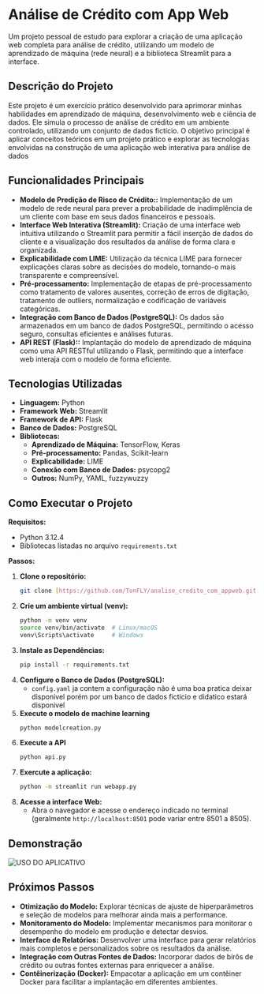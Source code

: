 # Análise de Crédito com App Web

Um projeto pessoal de estudo para explorar a criação de uma aplicação web completa para análise de crédito, utilizando um modelo de aprendizado de máquina (rede neural) e a biblioteca Streamlit para a interface.

## Descrição do Projeto

Este projeto é um exercício prático desenvolvido para aprimorar minhas habilidades em aprendizado de máquina, desenvolvimento web e ciência de dados. Ele simula o processo de análise de crédito em um ambiente controlado, utilizando um conjunto de dados fictício. O objetivo principal é aplicar conceitos teóricos em um projeto prático e explorar as tecnologias envolvidas na construção de uma aplicação web interativa para análise de dados
## Funcionalidades Principais

* **Modelo de Predição de Risco de Crédito::** Implementação de um modelo de rede neural para prever a probabilidade de inadimplência de um cliente com base em seus dados financeiros e pessoais.
* **Interface Web Interativa (Streamlit):** Criação de uma interface web intuitiva utilizando o Streamlit para permitir a fácil inserção de dados do cliente e a visualização dos resultados da análise de forma clara e organizada.
* **Explicabilidade com LIME:** Utilização da técnica LIME para fornecer explicações claras sobre as decisões do modelo, tornando-o mais transparente e compreensível.
* **Pré-processamento:** Implementação de etapas de pré-processamento como tratamento de valores ausentes, correção de erros de digitação, tratamento de outliers, normalização e codificação de variáveis categóricas.
* **Integração com Banco de Dados (PostgreSQL):** Os dados são armazenados em um banco de dados PostgreSQL, permitindo o acesso seguro, consultas eficientes e análises futuras.
* **API REST (Flask)::**  Implantação do modelo de aprendizado de máquina como uma API RESTful utilizando o Flask, permitindo que a interface web interaja com o modelo de forma eficiente.
## Tecnologias Utilizadas

* **Linguagem:** Python
* **Framework Web:** Streamlit
* **Framework de API:** Flask
* **Banco de Dados:** PostgreSQL
* **Bibliotecas:**
    * **Aprendizado de Máquina:** TensorFlow, Keras
    * **Pré-processamento:** Pandas, Scikit-learn
    * **Explicabilidade:** LIME
    * **Conexão com Banco de Dados:** psycopg2
    * **Outros:** NumPy, YAML, fuzzywuzzy

## Como Executar o Projeto

**Requisitos:**

* Python 3.12.4
* Bibliotecas listadas no arquivo `requirements.txt`

**Passos:**

1. **Clone o repositório:**
   ```bash
   git clone [https://github.com/TonFLY/analise_credito_com_appweb.git](https://github.com/TonFLY/analise_credito_com_appweb.git)

   
2. **Crie um ambiente virtual (venv):**
   ```bash
   python -m venv venv
   source venv/bin/activate  # Linux/macOS
   venv\Scripts\activate     # Windows
   
3. **Instale as Dependências:**
   ```bash
   pip install -r requirements.txt
4. **Configure o Banco de Dados (PostgreSQL):**
   * `config.yaml` ja contem a configuração não é uma boa pratica deixar disponivel porém por um banco de dados ficticio e didatico estará disponivel
5. **Execute o modelo de machine learning**
   ```bash
   python modelcreation.py
6. **Execute a API**
   ```bash
   python api.py
7. **Exercute a aplicação:**
   ```bash
   python -m streamlit run webapp.py
8. **Acesse a interface Web:**
   * Abra o navegador e acesse o endereço indicado no terminal (geralmente `http://localhost:8501` pode variar entre 8501 a 8505).
## Demonstração

![USO DO APLICATIVO](https://github.com/TonFLY/images/blob/main/gif.gif?raw=true)

## Próximos Passos

* **Otimização do Modelo:** Explorar técnicas de ajuste de hiperparâmetros e seleção de modelos para melhorar ainda mais a performance.
* **Monitoramento do Modelo:** Implementar mecanismos para monitorar o desempenho do modelo em produção e detectar desvios.
* **Interface de Relatórios:** Desenvolver uma interface para gerar relatórios mais completos e personalizados sobre os resultados da análise.
* **Integração com Outras Fontes de Dados:** Incorporar dados de birôs de crédito ou outras fontes externas para enriquecer a análise.
* **Contêinerização (Docker):** Empacotar a aplicação em um contêiner Docker para facilitar a implantação em diferentes ambientes.


